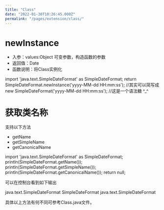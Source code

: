 ```yaml
---
title: "Class"
date: "2022-01-30T10:26:45.000Z"
permalink: "/pages/extension/class/"
---
```

# newInstance

 * 入参：values:Object 可变参数，构造函数的参数
 * 返回值：Date
 * 函数说明：将Class实例化

import 'java.text.SimpleDateFormat' as SimpleDateFormat;
return SimpleDateFormat.newInstance('yyyy-MM-dd HH:mm:ss');
//其实可以简写成 new SimpleDateFormat('yyyy-MM-dd HH:mm:ss'); //这是一个语法糖 ^_^



# 获取类名称

支持以下方法

 * getName
 * getSimpleName
 * getCanonicalName

import 'java.text.SimpleDateFormat' as SimpleDateFormat;
println(SimpleDateFormat.getName());
println(SimpleDateFormat.getSimpleName());
println(SimpleDateFormat.getCanonicalName());
return null;


可以在控制台看到如下输出

java.text.SimpleDateFormat
SimpleDateFormat
java.text.SimpleDateFormat


具体以上方法有何不同可参考Class.java文件。